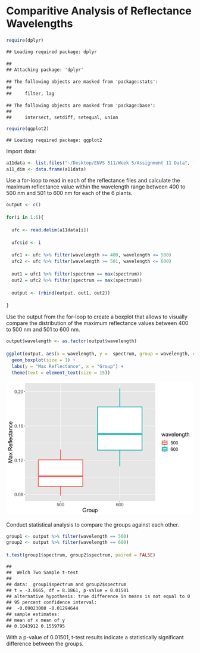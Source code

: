 Comparitive Analysis of Reflectance Wavelengths
================

``` r
require(dplyr)
```

    ## Loading required package: dplyr

    ## 
    ## Attaching package: 'dplyr'

    ## The following objects are masked from 'package:stats':
    ## 
    ##     filter, lag

    ## The following objects are masked from 'package:base':
    ## 
    ##     intersect, setdiff, setequal, union

``` r
require(ggplot2)
```

    ## Loading required package: ggplot2

Import data:

``` r
a11data <- list.files("~/Desktop/ENVS 511/Week 5/Assignment 11 Data", full.names = TRUE)
a11_dim <- data.frame(a11data)
```

Use a for-loop to read in each of the reflectance files and calculate
the maximum reflectance value within the wavelength range between 400 to
500 nm and 501 to 600 nm for each of the 6 plants.

``` r
output <- c() 

for(i in 1:6){
  
  ufc <- read.delim(a11data[i])
  
  ufc$id <- i
  
  ufc1 <- ufc %>% filter(wavelength >= 400, wavelength <= 500)
  ufc2 <- ufc %>% filter(wavelength >= 501, wavelength <= 600)
  
  out1 = ufc1 %>% filter(spectrum == max(spectrum))
  out2 = ufc2 %>% filter(spectrum == max(spectrum))
  
  output <- (rbind(output, out1, out2))

}
```

Use the output from the for-loop to create a boxplot that allows to
visually compare the distribution of the maximum reflectance values
between 400 to 500 nm and 501 to 600 nm.

``` r
output$wavelength <- as.factor(output$wavelength)

ggplot(output, aes(x = wavelength, y =  spectrum, group = wavelength, color = wavelength)) +
  geom_boxplot(size = 1) +
  labs(y = "Max Reflectance", x = "Group") +
  theme(text = element_text(size = 15))
```

![](https://github.com/pattybrown/MS-Environmental-Science-Projects/blob/main/Figures/unnamed-chunk-1-1.png)<!-- -->

Conduct statistical analysis to compare the groups against each other.

``` r
group1 <- output %>% filter(wavelength == 500)
group2 <- output %>% filter(wavelength == 600)

t.test(group1$spectrum, group2$spectrum, paired = FALSE)
```

    ## 
    ##  Welch Two Sample t-test
    ## 
    ## data:  group1$spectrum and group2$spectrum
    ## t = -3.0665, df = 8.1861, p-value = 0.01501
    ## alternative hypothesis: true difference in means is not equal to 0
    ## 95 percent confidence interval:
    ##  -0.09023008 -0.01294644
    ## sample estimates:
    ## mean of x mean of y 
    ## 0.1043912 0.1559795

With a p-value of 0.01501, t-test results indicate a statistically
significant difference between the groups.
